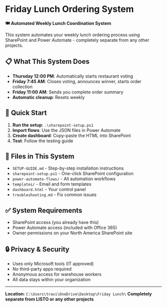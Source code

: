 # Friday Lunch Ordering System

**🍽️ Automated Weekly Lunch Coordination System**

This system automates your weekly lunch ordering process using SharePoint and Power Automate - completely separate from any other projects.

## 📋 What This System Does

- **Thursday 12:00 PM**: Automatically starts restaurant voting
- **Friday 7:45 AM**: Closes voting, announces winner, starts order collection
- **Friday 11:00 AM**: Sends you complete order summary
- **Automatic cleanup**: Resets weekly

## 🚀 Quick Start

1. **Run the setup**: `.\sharepoint-setup.ps1`
2. **Import flows**: Use the JSON files in Power Automate
3. **Create dashboard**: Copy-paste the HTML into SharePoint
4. **Test**: Follow the testing guide

## 📁 Files in This System

- `SETUP-GUIDE.md` - Step-by-step installation instructions
- `sharepoint-setup.ps1` - One-click SharePoint configuration
- `power-automate-flows/` - All automation workflows
- `templates/` - Email and form templates
- `dashboard.html` - Your control panel
- `troubleshooting.md` - Fix common issues

## ✅ System Requirements

- SharePoint access (you already have this)
- Power Automate access (included with Office 365)
- Owner permissions on your North America SharePoint site

## 🔒 Privacy & Security

- Uses only Microsoft tools (IT approved)
- No third-party apps required
- Anonymous access for warehouse workers
- All data stays within your organization

---
**Location**: `C:\Users\travi\OneDrive\Desktop\Friday Lunch\`
**Completely separate from LISTO or any other projects**
